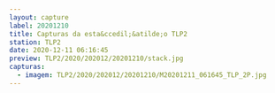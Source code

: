 ```yaml
---
layout: capture
label: 20201210
title: Capturas da esta&ccedil;&atilde;o TLP2
station: TLP2
date: 2020-12-11 06:16:45
preview: TLP2/2020/202012/20201210/stack.jpg
capturas:
  - imagem: TLP2/2020/202012/20201210/M20201211_061645_TLP_2P.jpg
---
```

